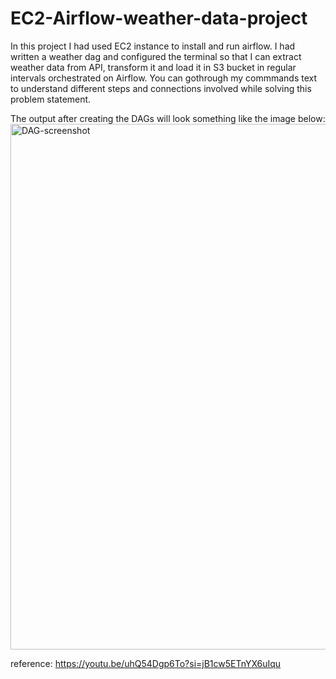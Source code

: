 # EC2-Airflow-weather-data-project
In this project I had used EC2 instance to install and run airflow. 
I had written a weather dag and configured the terminal so that I can extract weather data from API, transform it and load it in S3 bucket in regular intervals orchestrated on Airflow.
You can gothrough my commmands text to understand different steps and connections involved while solving this problem statement.

The output after creating the DAGs will look something like the image below:
<img width="841" alt="DAG-screenshot" src="https://github.com/Satish-Gummadi/EC2-Airflow-weather-data-project/assets/111731023/33702ede-899e-42b5-a354-e233d1494942">

reference: https://youtu.be/uhQ54Dgp6To?si=jB1cw5ETnYX6uIqu

